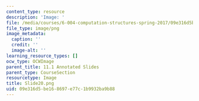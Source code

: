```yaml
---
content_type: resource
description: 'Image: '
file: /media/courses/6-004-computation-structures-spring-2017/09e316d5be168697e77c1b9932ba9b88_Slide20.png
file_type: image/png
image_metadata:
  caption: ''
  credit: ''
  image-alt: ''
learning_resource_types: []
ocw_type: OCWImage
parent_title: 11.1 Annotated Slides
parent_type: CourseSection
resourcetype: Image
title: Slide20.png
uid: 09e316d5-be16-8697-e77c-1b9932ba9b88
---
```

